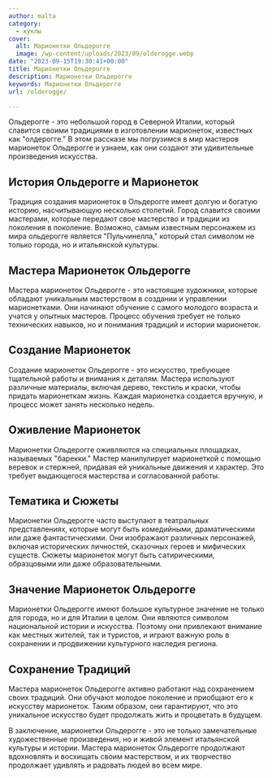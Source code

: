 ```yaml
---
author: malta
category:
  - куклы
cover:
  alt: Марионетки Ольдерогге
  image: /wp-content/uploads/2023/09/olderogge.webp
date: "2023-09-15T19:30:41+00:00"
title: Марионетки Ольдерогге
description: Марионетки Ольдерогге
keywords: Марионетки Ольдерогге
url: /olderogge/

---
```

Ольдерогге \- это небольшой город в Северной Италии, который славится своими традициями в изготовлении марионеток, известных как "олдерогге." В этом рассказе мы погрузимся в мир мастеров марионеток Ольдерогге и узнаем, как они создают эти удивительные произведения искусства.

## **История Ольдерогге и Марионеток**

Традиция создания марионеток в Ольдерогге имеет долгую и богатую историю, насчитывающую несколько столетий. Город славится своими мастерами, которые передают свое мастерство и традиции из поколения в поколение. Возможно, самым известным персонажем из мира ольдерогге является "Пульчинелла," который стал символом не только города, но и итальянской культуры.

## **Мастера Марионеток Ольдерогге**

Мастера марионеток Ольдерогге \- это настоящие художники, которые обладают уникальным мастерством в создании и управлении марионетками. Они начинают обучение с самого молодого возраста и учатся у опытных мастеров. Процесс обучения требует не только технических навыков, но и понимания традиций и истории марионеток.

## **Создание Марионеток**

Создание марионеток Ольдерогге \- это искусство, требующее тщательной работы и внимания к деталям. Мастера используют различные материалы, включая дерево, текстиль и краски, чтобы придать марионеткам жизнь. Каждая марионетка создается вручную, и процесс может занять несколько недель.

## **Оживление Марионеток**

Марионетки Ольдерогге оживляются на специальных площадках, называемых "барекки." Мастер манипулирует марионеткой с помощью веревок и стержней, придавая ей уникальные движения и характер. Это требует выдающегося мастерства и согласованной работы.

## **Тематика и Сюжеты**

Марионетки Ольдерогге часто выступают в театральных представлениях, которые могут быть комедийными, драматическими или даже фантастическими. Они изображают различных персонажей, включая исторических личностей, сказочных героев и мифических существ. Сюжеты марионеток могут быть сатирическими, образцовыми или даже образовательными.

## **Значение Марионеток Ольдерогге**

Марионетки Ольдерогге имеют большое культурное значение не только для города, но и для Италии в целом. Они являются символом национальной истории и искусства. Поэтому они привлекают внимание как местных жителей, так и туристов, и играют важную роль в сохранении и продвижении культурного наследия региона.

## **Сохранение Традиций**

Мастера марионеток Ольдерогге активно работают над сохранением своих традиций. Они обучают молодое поколение и приобщают его к искусству марионеток. Таким образом, они гарантируют, что это уникальное искусство будет продолжать жить и процветать в будущем.

В заключение, марионетки Ольдерогге \- это не только замечательные художественные произведения, но и живой элемент итальянской культуры и истории. Мастера марионеток Ольдерогге продолжают вдохновлять и восхищать своим мастерством, и их творчество продолжает удивлять и радовать людей во всем мире.
